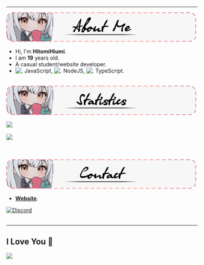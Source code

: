 
<hr>
<div>
<img src="About%20Me.png" width="500">
</div>

<ul>
  <li>Hi, I'm <b>HitomiHiumi</b>.</li>
  <li>️I am <b>19</b> years old.</li>
  <li>A casual student/website developer.</li>
  <li><img src="https://i.imgur.com/Xjb867j.png" alt="." width="16" height="16"/> JavaScript, <img src="https://i.imgur.com/eZxBcrA.png" alt="." width="16" height="16"/> NodeJS, <img src="https://www.typescriptlang.org/favicon-32x32.png" alt="." width="16" height="16"/> TypeScript.</li>
</ul>
<br>
<img src="./Statistics.png" width="500">

![](https://github-readme-stats.vercel.app/api?username=hitomihiumi&show_icons=true&theme=swift&count_private=true&include_all_commits=true)

![](https://github-readme-stats.vercel.app/api/top-langs?username=hitomihiumi&show_icons=true&theme=swift&layout=compact)

<br><br>
<img src="./Contact.png" width="500">

<ul>
  <li><strong><a href="https://hitomihiumi.xyz/">Website</a></strong>.</li>
</ul>

[![Discord](https://lanyard.cnrad.dev/api/991777093312585808?idleMessage=%22I%20love%20you!%22&showDisplayName=true&theme=dark&bg=282A36&borderRadius=15px&animated=true)](https://discord.com/users/991777093312585808)
<br><br>
<hr>

## I Love You 💜

![](https://moe-counter.glitch.me/get/@hitomihiumi?theme=rule34)
